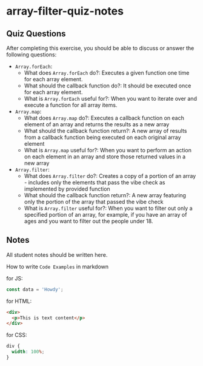 # array-filter-quiz-notes

## Quiz Questions

After completing this exercise, you should be able to discuss or answer the following questions:

- `Array.forEach`:
  - What does `Array.forEach` do?: Executes a given function one time for each array element.
  - What should the callback function do?: It should be executed once for each array element.
  - What is `Array.forEach` useful for?: When you want to iterate over and execute a function for all array items.
- `Array.map`:
  - What does `Array.map` do?: Executes a callback function on each element of an array and returns the results as a new array
  - What should the callback function return?: A new array of results from a callback function being executed on each original array element
  - What is `Array.map` useful for?: When you want to perform an action on each element in an array and store those returned values in a new array
- `Array.filter`:
  - What does `Array.filter` do?: Creates a copy of a portion of an array - includes only the elements that pass the vibe check as implemented by provided function
  - What should the callback function return?: A new array featuring only the portion of the array that passed the vibe check
  - What is `Array.filter` useful for?: When you want to filter out only a specified portion of an array, for example, if you have an array of ages and you want to filter out the people under 18.

## Notes

All student notes should be written here.

How to write `Code Examples` in markdown

for JS:

```javascript
const data = 'Howdy';
```

for HTML:

```html
<div>
  <p>This is text content</p>
</div>
```

for CSS:

```css
div {
  width: 100%;
}
```
